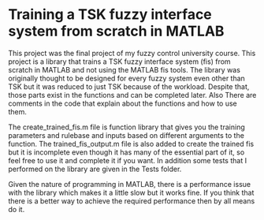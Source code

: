 # Training a TSK fuzzy interface system from scratch in MATLAB

This project was the final project of my fuzzy control university course. This project is a library that trains a TSK fuzzy interface system (fis) from scratch in MATLAB and not using the MATLAB fis tools. The library was originally thought to be designed for every fuzzy system even other than TSK but it was reduced to just TSK because of the workload. Despite that, those parts exist in the functions and can be completed later. Also There are comments in the code that explain about the functions and how to use them.

The create_trained_fis.m file is function library that gives you the training parameters and rulebase and inputs based on different arguments to the function. The trained_fis_output.m file is also added to create the trained fis but it is incomplete even though it has many of the essential part of it, so feel free to use it and complete it if you want. In addition some tests that I performed on the library are given in the Tests folder.

Given the nature of programming in MATLAB, there is a performance issue with the library which makes it a little slow but it works fine. If you think that there is a better way to achieve the required performance then by all means do it.

